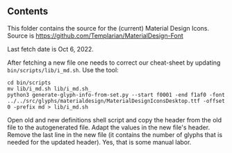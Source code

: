 ## Contents

This folder contains the source for the (current) Material Design Icons.
Source is https://github.com/Templarian/MaterialDesign-Font

Last fetch date is Oct 6, 2022.

After fetching a new file one needs to correct our cheat-sheet by updating `bin/scripts/lib/i_md.sh`.
Use the tool:
```
cd bin/scripts
mv lib/i_md.sh lib/i_md.sh_
python3 generate-glyph-info-from-set.py --start f0001 -end f1af0 -font ../../src/glyphs/materialdesign/MaterialDesignIconsDesktop.ttf -offset 0 -prefix md > lib/i_md.sh
```

Open old and new definitions shell script and copy the header from the old file to the autogenerated file. Adapt the values in the new file's header. Remove the last line in the new file (it contains the number of glyphs that is needed for the updated header). Yes, that is some manual labor.
